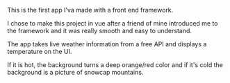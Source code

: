 This is the first app I'va made with a front end framework.

I chose to make this project in vue after a friend of mine introduced me to the framework and it was really smooth and easy to understand.

The app takes live weather information from a free API and displays a temperature on the UI.

If it is hot, the background turns a deep orange/red color and if it's cold the background is a picture of snowcap mountains.
